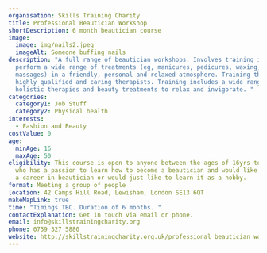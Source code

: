 ```yaml
---
organisation: Skills Training Charity
title: Professional Beautician Workshop
shortDescription: 6 month beautician course
image:
  image: img/nails2.jpeg
  imageAlt: Someone buffing nails
description: "A full range of beautician workshops. Involves training in how to
  perform a wide range of treatments (eg, manicures, pedicures, waxing,
  massages) in a friendly, personal and relaxed atmosphere. Training through
  highly qualified and caring therapists. Training includes a wide range of
  holistic therapies and beauty treatments to relax and invigorate. "
categories:
  category1: Job Stuff
  category2: Physical health
interests:
  - Fashion and Beauty
costValue: 0
age:
  minAge: 16
  maxAge: 50
eligibility: This course is open to anyone between the ages of 16yrs to 50yrs
  who has a passion to learn how to become a beautician and would like to pursue
  a career in beautician or would just like to learn it as a hobby.
format: Meeting a group of people
location: 42 Camps Hill Road, Lewisham, London SE13 6QT
makeMapLink: true
time: "Timings TBC. Duration of 6 months. "
contactExplanation: Get in touch via email or phone.
email: info@skillstrainingcharity.org
phone: 0759 327 5880
website: http://skillstrainingcharity.org.uk/professional_beautician_workshop.htm
---
```

